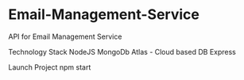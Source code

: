 # Email-Management-Service
API for Email Management Service

Technology Stack 
NodeJS
MongoDb Atlas - Cloud based DB
Express

Launch Project
npm start
